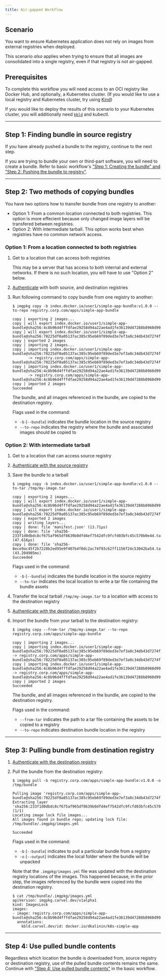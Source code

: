 ```yaml
---
title: Air-gapped Workflow
---
```


## Scenario

You want to ensure Kubernetes application does not rely on images from external registries when deployed.

This scenario _also_ applies when trying to ensure that all images are consolidated into a single registry, even if that registry is not air-gapped.

## Prerequisites

To complete this workflow you will need access to an OCI registry like Docker Hub, and optionally, 
a Kubernetes cluster. (If you would like to use a local registry and Kubernetes cluster, try using [Kind](https://kind.sigs.k8s.io/docs/user/local-registry/))

If you would like to deploy the results of this scenario to your Kubernetes cluster, you will additionally need [`kbld`](/kbld) and kubectl.

---
## Step 1: Finding bundle in source registry

If you have already pushed a bundle to the registry, continue to the next step.

If you are trying to bundle your own or third-part software, you will need to create a bundle. Refer to basic workflow's ["Step 1: Creating the bundle" and "Step 2: Pushing the bundle to registry"](basic-workflow.md#step-1-creating-the-bundle).

---
## Step 2: Two methods of copying bundles

You have two options how to transfer bundle from one registry to another:

- Option 1: From a common location connected to both registries. This option is more effecient because only changed image layers will be transfered between registries.
- Option 2: With intermediate tarball. This option works best when registries have no common network access.

### Option 1: From a location connected to both registries

1. Get to a location that can access both registries

    This may be a server that has access to both internal and external networks. If there is no such location, you will have to use "Option 2" below.

1. [Authenticate](auth.md) with both source, and destination registries

1. Run following command to copy bundle from one registry to another:

    ```bash-plain
    $ imgpkg copy -b index.docker.io/user1/simple-app-bundle:v1.0.0 --to-repo registry.corp.com/apps/simple-app-bundle

    copy | exporting 2 images...
    copy | will export index.docker.io/user1/simple-app-bundle@sha256:4c8b96d4fffdfae29258d94a22ae4ad1fe36139d47288b8960d9958d1e63a9d0
    copy | will export index.docker.io/user1/simple-app-bundle@sha256:70225df0a05137ac385c95eb69f89ded3e7ef3a0c34db43d7274fd9eba3705bb
    copy | exported 2 images
    copy | importing 2 images...
    copy | importing index.docker.io/user1/simple-app-bundle@sha256:70225df0a05137ac385c95eb69f89ded3e7ef3a0c34db43d7274fd9eba3705bb
           -> registry.corp.com/apps/simple-app-bundle@sha256:70225df0a05137ac385c95eb69f89ded3e7ef3a0c34db43d7274fd9eba3705bb...
    copy | importing index.docker.io/user1/simple-app-bundle@sha256:4c8b96d4fffdfae29258d94a22ae4ad1fe36139d47288b8960d9958d1e63a9d0
           -> registry.corp.com/apps/simple-app-bundle@sha256:4c8b96d4fffdfae29258d94a22ae4ad1fe36139d47288b8960d9958d1e63a9d0...
    copy | imported 2 images
    Succeeded
    ```

    The bundle, and all images referenced in the bundle, are copied to the destination registry.

    Flags used in the command:
      * `-b` (`--bundle`) indicates the bundle location in the source registry
      * `--to-repo` indicates the registry where the bundle and associated images should be copied to

### Option 2: With intermediate tarball

1. Get to a location that can access source registry

1. [Authenticate with the source registry](auth.md)

1. Save the bundle to a tarball

    ```bash-plain
    $ imgpkg copy -b index.docker.io/user1/simple-app-bundle:v1.0.0 --to-tar /tmp/my-image.tar

    copy | exporting 2 images...
    copy | will export index.docker.io/user1/simple-app-bundle@sha256:4c8b96d4fffdfae29258d94a22ae4ad1fe36139d47288b8960d9958d1e63a9d0
    copy | will export index.docker.io/user1/simple-app-bundle@sha256:70225df0a05137ac385c95eb69f89ded3e7ef3a0c34db43d7274fd9eba3705bb
    copy | exported 2 images
    copy | writing layers...
    copy | done: file 'manifest.json' (13.71µs)
    copy | done: file 'sha256-233f1d0dbdc8cf675af965df8639b0dfd4ef7542dfc9fcfd03bfc45c570b0e4d.tar.gz' (47.616µs)
    copy | done: file 'sha256-8ece9ac45f2b7228b2ed95e9f407b4f0dc2ac74f93c62ff1156f24c53042ba54.tar.gz' (43.204905ms)
    Succeeded
    ```

    Flags used in the command:
      * `-b` (`--bundle`) indicates the bundle location in the source registry
      * `--to-tar` indicates the local location to write a tar file containing the bundle assets

1. Transfer the local tarball `/tmp/my-image.tar` to a location with access to the destination registry

1. [Authenticate with the destination registry](auth.md)

1. Import the bundle from your tarball to the destination registry:

    ```bash-plain
    $ imgpkg copy --from-tar /tmp/my-image.tar --to-repo registry.corp.com/apps/simple-app-bundle

    copy | importing 2 images...
    copy | importing index.docker.io/user1/simple-app-bundle@sha256:70225df0a05137ac385c95eb69f89ded3e7ef3a0c34db43d7274fd9eba3705bb -> registry.corp.com/apps/simple-app-bundle@sha256:70225df0a05137ac385c95eb69f89ded3e7ef3a0c34db43d7274fd9eba3705bb...
    copy | importing index.docker.io/user1/simple-app-bundle@sha256:4c8b96d4fffdfae29258d94a22ae4ad1fe36139d47288b8960d9958d1e63a9d0 -> registry.corp.com/apps/simple-app-bundle@sha256:4c8b96d4fffdfae29258d94a22ae4ad1fe36139d47288b8960d9958d1e63a9d0...
    copy | imported 2 images
    Succeeded
    ```

    The bundle, and all images referenced in the bundle, are copied to the destination registry.

    Flags used in the command:
      * `--from-tar` indicates the path to a tar file containing the assets to be copied to a registry
      * `--to-repo` indicates destination bundle location in the registry

---
## Step 3: Pulling bundle from destination registry

1. [Authenticate with the destination registry](auth.md)

1. Pull the bundle from the destination registry:

    ```bash-plain
    $ imgpkg pull -b registry.corp.com/apps/simple-app-bundle:v1.0.0 -o /tmp/bundle

    Pulling image 'registry.corp.com/apps/simple-app-bundle@sha256:70225df0a05137ac385c95eb69f89ded3e7ef3a0c34db43d7274fd9eba3705bb'
    Extracting layer 'sha256:233f1d0dbdc8cf675af965df8639b0dfd4ef7542dfc9fcfd03bfc45c570b0e4d' (1/1)
    Locating image lock file images...
    All images found in bundle repo; updating lock file: /tmp/bundle/.imgpkg/images.yml

    Succeeded
    ```

    Flags used in the command:
      * `-b` (`--bundle`) indicates to pull a particular bundle from a registry
      * `-o` (`--output`) indicates the local folder where the bundle will be unpacked

    Note that the `.imgpkg/images.yml` file was updated with the destination registry locations of the images. This happened because, in the prior step, the images referenced by the bundle were copied into the destination registry.

    ```bash-plain
    $ cat /tmp/bundle/.imgpkg/images.yml
    apiVersion: imgpkg.carvel.dev/v1alpha1
    kind: ImagesLock
    images:
    - image: registry.corp.com/apps/simple-app-bundle@sha256:4c8b96d4fffdfae29258d94a22ae4ad1fe36139d47288b8960d9958d1e63a9d0
      annotations:
        kbld.carvel.dev/id: docker.io/dkalinin/k8s-simple-app
    ```

---
## Step 4: Use pulled bundle contents

Regardless which location the bundle is downloaded from, source registry or destination registry, use of the pulled bundle contents remains the same. Continue with ["Step 4: Use pulled bundle contents"](basic-workflow.md#step-4-use-pulled-bundle-contents) in the basic workflow.
